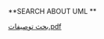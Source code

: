 **SEARCH ABOUT UML **


[بحث توصيفات.pdf](https://github.com/psau-edu-sa/se3131-article-irenadq/files/10009530/default.pdf)
